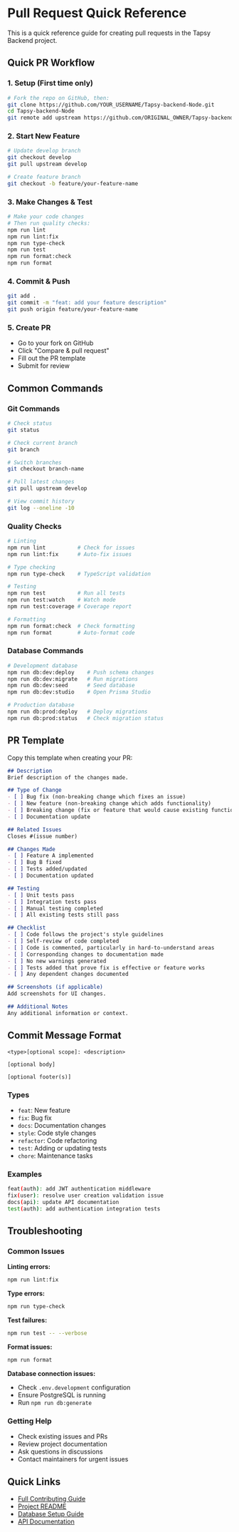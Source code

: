 # Pull Request Quick Reference

This is a quick reference guide for creating pull requests in the Tapsy Backend project.

## Quick PR Workflow

### 1. Setup (First time only)
```bash
# Fork the repo on GitHub, then:
git clone https://github.com/YOUR_USERNAME/Tapsy-backend-Node.git
cd Tapsy-backend-Node
git remote add upstream https://github.com/ORIGINAL_OWNER/Tapsy-backend-Node.git
```

### 2. Start New Feature
```bash
# Update develop branch
git checkout develop
git pull upstream develop

# Create feature branch
git checkout -b feature/your-feature-name
```

### 3. Make Changes & Test
```bash
# Make your code changes
# Then run quality checks:
npm run lint
npm run lint:fix
npm run type-check
npm run test
npm run format:check
npm run format
```

### 4. Commit & Push
```bash
git add .
git commit -m "feat: add your feature description"
git push origin feature/your-feature-name
```

### 5. Create PR
- Go to your fork on GitHub
- Click "Compare & pull request"
- Fill out the PR template
- Submit for review

## Common Commands

### Git Commands
```bash
# Check status
git status

# Check current branch
git branch

# Switch branches
git checkout branch-name

# Pull latest changes
git pull upstream develop

# View commit history
git log --oneline -10
```

### Quality Checks
```bash
# Linting
npm run lint          # Check for issues
npm run lint:fix      # Auto-fix issues

# Type checking
npm run type-check    # TypeScript validation

# Testing
npm run test          # Run all tests
npm run test:watch    # Watch mode
npm run test:coverage # Coverage report

# Formatting
npm run format:check  # Check formatting
npm run format        # Auto-format code
```

### Database Commands
```bash
# Development database
npm run db:dev:deploy    # Push schema changes
npm run db:dev:migrate   # Run migrations
npm run db:dev:seed      # Seed database
npm run db:dev:studio    # Open Prisma Studio

# Production database
npm run db:prod:deploy   # Deploy migrations
npm run db:prod:status   # Check migration status
```

## PR Template

Copy this template when creating your PR:

```markdown
## Description
Brief description of the changes made.

## Type of Change
- [ ] Bug fix (non-breaking change which fixes an issue)
- [ ] New feature (non-breaking change which adds functionality)
- [ ] Breaking change (fix or feature that would cause existing functionality to not work as expected)
- [ ] Documentation update

## Related Issues
Closes #(issue number)

## Changes Made
- [ ] Feature A implemented
- [ ] Bug B fixed
- [ ] Tests added/updated
- [ ] Documentation updated

## Testing
- [ ] Unit tests pass
- [ ] Integration tests pass
- [ ] Manual testing completed
- [ ] All existing tests still pass

## Checklist
- [ ] Code follows the project's style guidelines
- [ ] Self-review of code completed
- [ ] Code is commented, particularly in hard-to-understand areas
- [ ] Corresponding changes to documentation made
- [ ] No new warnings generated
- [ ] Tests added that prove fix is effective or feature works
- [ ] Any dependent changes documented

## Screenshots (if applicable)
Add screenshots for UI changes.

## Additional Notes
Any additional information or context.
```

## Commit Message Format

```
<type>[optional scope]: <description>

[optional body]

[optional footer(s)]
```

### Types
- `feat`: New feature
- `fix`: Bug fix
- `docs`: Documentation changes
- `style`: Code style changes
- `refactor`: Code refactoring
- `test`: Adding or updating tests
- `chore`: Maintenance tasks

### Examples
```bash
feat(auth): add JWT authentication middleware
fix(user): resolve user creation validation issue
docs(api): update API documentation
test(auth): add authentication integration tests
```

## Troubleshooting

### Common Issues

**Linting errors:**
```bash
npm run lint:fix
```

**Type errors:**
```bash
npm run type-check
```

**Test failures:**
```bash
npm run test -- --verbose
```

**Format issues:**
```bash
npm run format
```

**Database connection issues:**
- Check `.env.development` configuration
- Ensure PostgreSQL is running
- Run `npm run db:generate`

### Getting Help

- Check existing issues and PRs
- Review project documentation
- Ask questions in discussions
- Contact maintainers for urgent issues

## Quick Links

- [Full Contributing Guide](CONTRIBUTING.md)
- [Project README](../README.md)
- [Database Setup Guide](DATABASE_SETUP.md)
- [API Documentation](REVIEW_API.md)
